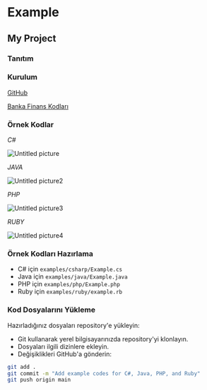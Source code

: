 # Example

## My Project

### Tanıtım

### Kurulum

[GitHub](https://github.com/Payment-Gateway-Team/PaymentGateway.git)

[Banka Finans Kodları](https://www.mevzuat.net/fayda/BankaFinansKodlari.aspx)

### Örnek Kodlar
*C#*

![Untitled picture](https://github.com/esrayildiizz/Example/assets/106755194/9a065054-6b11-4a66-abd3-01dc4fd4719a)


*JAVA*

![Untitled picture2](https://github.com/esrayildiizz/Example/assets/106755194/0f45c961-deb0-4731-99e5-cef50f7395dd)



*PHP*

![Untitled picture3](https://github.com/esrayildiizz/Example/assets/106755194/29227672-c834-433b-818f-9757a618bacf)


*RUBY*

![Untitled picture4](https://github.com/esrayildiizz/Example/assets/106755194/fb37ba69-03dd-45dd-b6ac-e69b2a50691b)



### **Örnek Kodları Hazırlama**
- C# için `examples/csharp/Example.cs`
- Java için `examples/java/Example.java`
- PHP için `examples/php/Example.php`
- Ruby için `examples/ruby/example.rb`


### **Kod Dosyalarını Yükleme**
Hazırladığınız dosyaları repository'e yükleyin:
- Git kullanarak yerel bilgisayarınızda repository'yi klonlayın.
- Dosyaları ilgili dizinlere ekleyin.
- Değişiklikleri GitHub'a gönderin:
```sh
git add .
git commit -m "Add example codes for C#, Java, PHP, and Ruby"
git push origin main

